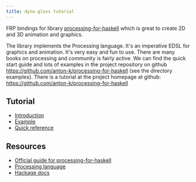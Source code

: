 ```yaml
---
title: dyna-gloss tutorial
---
```


FRP bindings for library [processing-for-haskell](https://hackage.haskell.org/package/processing-for-haskell) 
which is great to create 2D and 3D animation and graphics. 

The library implements the Processing language. 
It's an imperative EDSL for graphics and animation. It's very easy and fun to use. 
There are many books on processing and community is fairly active. 
We can find the quick start guide and lots of examples in the project 
repository on github https://github.com/anton-k/processing-for-haskell (see the directory examples). 
There is a tutorial at the project homepage at github: https://github.com/anton-k/processing-for-haskell

## Tutorial

* [Introduction](/dyna-processing/tutorial/00-intro)
* [Example](/dyna-processing/tutorial/01-example)
* [Quick reference](/dyna-processing/tutorial/101-reference)

## Resources

* [Official guide for processing-for-haskell](https://github.com/anton-k/processing-for-haskell/blob/master/README.md)
* [Processing language](https://processing.org/)
* [Hackage docs](https://hackage.haskell.org/package/dyna-processing)
